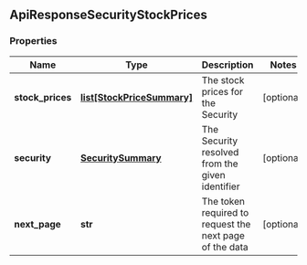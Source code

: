 ## ApiResponseSecurityStockPrices

### Properties
Name | Type | Description | Notes
------------ | ------------- | ------------- | -------------
**stock_prices** | [**list[StockPriceSummary]**](StockPriceSummary.md) | The stock prices for the Security | [optional] 
**security** | [**SecuritySummary**](SecuritySummary.md) | The Security resolved from the given identifier | [optional] 
**next_page** | **str** | The token required to request the next page of the data | [optional] 



